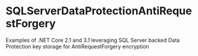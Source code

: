 # SQLServerDataProtectionAntiRequestForgery
Examples of .NET Core 2.1 and 3.1 leveraging SQL Server backed Data Protection key storage for AntiRequestForgery encryption
